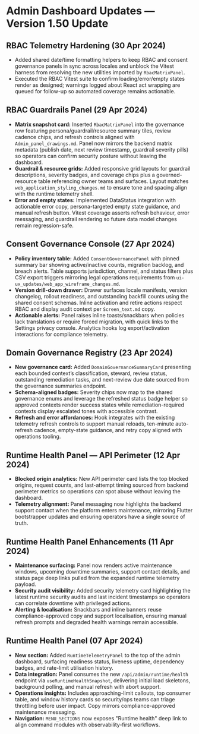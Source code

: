 # Admin Dashboard Updates — Version 1.50 Update

## RBAC Telemetry Hardening (30 Apr 2024)
- Added shared date/time formatting helpers to keep RBAC and consent governance
  panels in sync across locales and unblock the Vitest harness from resolving
  the new utilities imported by `RbacMatrixPanel`.
- Executed the RBAC Vitest suite to confirm loading/error/empty states render as
  designed; warnings logged about React act wrapping are queued for follow-up so
  automated coverage remains actionable.

## RBAC Guardrails Panel (29 Apr 2024)
- **Matrix snapshot card:** Inserted `RbacMatrixPanel` into the governance row
  featuring persona/guardrail/resource summary tiles, review cadence chips, and
  refresh controls aligned with `Admin_panel_drawings.md`. Panel now mirrors the
  backend matrix metadata (publish date, next review timestamp, guardrail
  severity pills) so operators can confirm security posture without leaving the
  dashboard.
- **Guardrail & resource grids:** Added responsive grid layouts for guardrail
  descriptions, severity badges, and coverage chips plus a governed-resource
  table referencing owner teams and surfaces. Layout matches
  `web_application_styling_changes.md` to ensure tone and spacing align with the
  runtime telemetry shell.
- **Error and empty states:** Implemented DataStatus integration with actionable
  error copy, persona-targeted empty state guidance, and manual refresh button.
  Vitest coverage asserts refresh behaviour, error messaging, and guardrail
  rendering so future data model changes remain regression-safe.

## Consent Governance Console (27 Apr 2024)
- **Policy inventory table:** Added `ConsentGovernancePanel` with pinned summary
  bar showing active/inactive counts, migration backlog, and breach alerts.
  Table supports jurisdiction, channel, and status filters plus CSV export
  triggers mirroring legal operations requirements from
  `ui-ux_updates/web_app_wireframe_changes.md`.
- **Version drill-down drawer:** Drawer surfaces locale manifests, version
  changelog, rollout readiness, and outstanding backfill counts using the shared
  consent schemas. Inline activation and retire actions respect RBAC and display
  audit context per `Screen_text.md` copy.
- **Actionable alerts:** Panel raises inline toasts/snackbars when policies lack
  translations or require forced migration, with quick links to the Settings
  privacy console. Analytics hooks log export/activation interactions for
  compliance telemetry.

## Domain Governance Registry (23 Apr 2024)
- **New governance card:** Added `DomainGovernanceSummaryCard` presenting each
  bounded context’s classification, steward, review status, outstanding
  remediation tasks, and next-review due date sourced from the governance
  summaries endpoint.
- **Schema-aligned badges:** Severity chips now map to the shared governance
  enums and leverage the refreshed status badge helper so approved contexts render
  success states while remediation-required contexts display escalated tones with
  accessible contrast.
- **Refresh and error affordances:** Hook integrates with the existing telemetry
  refresh controls to support manual reloads, ten-minute auto-refresh cadence,
  empty-state guidance, and retry copy aligned with operations tooling.

## Runtime Health Panel — API Perimeter (12 Apr 2024)
- **Blocked origin analytics:** New API perimeter card lists the top blocked origins, request counts, and last-attempt timing sourced from backend perimeter metrics so operations can spot abuse without leaving the dashboard.
- **Telemetry alignment:** Panel messaging now highlights the backend support contact when the platform enters maintenance, mirroring Flutter bootstrapper updates and ensuring operators have a single source of truth.

## Runtime Health Panel Enhancements (11 Apr 2024)
- **Maintenance surfacing:** Panel now renders active maintenance windows, upcoming downtime summaries, support contact
  details, and status page deep links pulled from the expanded runtime telemetry payload.
- **Security audit visibility:** Added security telemetry card highlighting the latest runtime security audits and last incident
  timestamps so operators can correlate downtime with privileged actions.
- **Alerting & localisation:** Snackbars and inline banners reuse compliance-approved copy and support localisation, ensuring
  manual refresh prompts and degraded health warnings remain accessible.

## Runtime Health Panel (07 Apr 2024)
- **New section:** Added `RuntimeTelemetryPanel` to the top of the admin dashboard, surfacing readiness status, liveness uptime, dependency badges, and rate-limit utilisation history.
- **Data integration:** Panel consumes the new `/api/admin/runtime/health` endpoint via `useRuntimeHealthSnapshot`, delivering initial load skeletons, background polling, and manual refresh with abort support.
- **Operations insights:** Includes approaching-limit callouts, top consumer table, and window history cards so security/ops teams can triage throttling before user impact. Copy mirrors compliance-approved maintenance messaging.
- **Navigation:** `MENU_SECTIONS` now exposes "Runtime health" deep link to align command modules with observability-first workflows.

